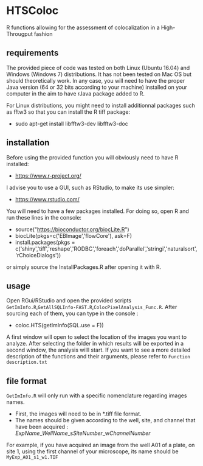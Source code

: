 # HTSColoc
R functions allowing for the assessment of colocalization in a High-Througput fashion

requirements
-----------

The provided piece of code was tested on both Linux (Ubuntu 16.04) and Windows (Windows 7) distributions. It has not been tested on Mac OS but should theoretically work. In any case, you will need to have the proper Java version (64 or 32 bits according to your machine) installed on your computer in the aim to have rJava package added to R.

For Linux distributions, you might need to install additionnal packages such as fftw3 so that you can install the R tiff package:

- sudo apt-get install libfftw3-dev libfftw3-doc


installation
------------

Before using the provided function you will obviously need to have R installed:

- https://www.r-project.org/ 

I advise you to use a GUI, such as RStudio, to make its use simpler:

- https://www.rstudio.com/

You will need to have a few packages installed. For doing so, open R and run these lines in the console:

- source("https://bioconductor.org/biocLite.R")
- biocLite(pkgs=c('EBImage','flowCore'), ask=F)
- install.packages(pkgs = c('shiny','tiff','reshape','RODBC','foreach','doParallel','stringi','naturalsort','rChoiceDialogs'))

or simply source the InstallPackages.R after opening it with R.

usage
------------
Open RGui/RStudio and open the provided scripts ```GetImInfo.R```,```GetAllSQLInfo-FAST.R```,```ColocPixelAnalysis_Func.R```. After sourcing each of them, you can type in the console :

- coloc.HTS(getImInfo(SQL.use = F))

A first window will open to select the location of the images you want to analyze. After selecting the folder in which results will be exported in a second window, the analysis willl start. If you want to see a more detailed description of the functions and their arguments, please refer to ```Function description.txt```

file format
------------
```GetImInfo.R``` will only run with a specific nomenclature regarding images names.

- First, the images will need to be in *.tiff file format.
- The names should be given according to the well, site, and channel that have been acquired : *ExpName*_*WellName*_s*SiteNumber*_w*ChannelNumber* 

For example, if you have acquired an image from the well A01 of a plate, on site 1, using the first channel of your microscope, its name should be ```MyExp_A01_s1_w1.TIF```

